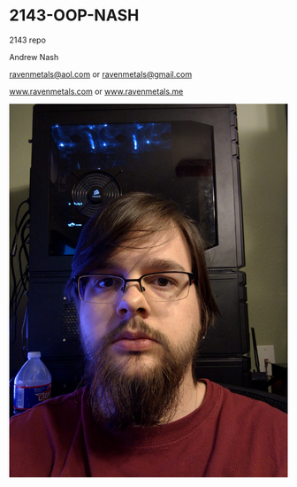 # 2143-OOP-NASH
2143 repo

Andrew Nash

ravenmetals@aol.com or ravenmetals@gmail.com


www.ravenmetals.com or www.ravenmetals.me

![Me](https://github.com/Ravenm/2143-OOP-NASH/blob/master/IMG_20160119_153345.jpg?raw=true)
